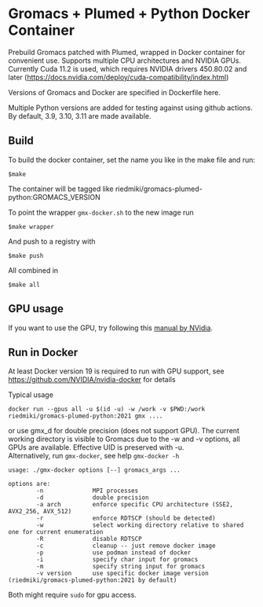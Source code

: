 # Gromacs + Plumed + Python Docker Container

Prebuild Gromacs patched with Plumed, wrapped in Docker container for convenient use. Supports multiple CPU architectures and NVIDIA GPUs.
Currently Cuda 11.2 is used, which requires NVIDIA drivers 450.80.02 and later (https://docs.nvidia.com/deploy/cuda-compatibility/index.html)

Versions of Gromacs and Docker are specified in Dockerfile here.

Multiple Python versions are added for testing against using github actions.  
By default, 3.9, 3.10, 3.11 are made available.

## Build

To build the docker container, set the name you like in the make file and run:

	$make

The container will be tagged like riedmiki/gromacs-plumed-python:GROMACS_VERSION  

To point the wrapper `gmx-docker.sh` to the new image run  

	$make wrapper

And push to a registry with

	$make push

All combined in

	$make all

## GPU usage

If you want to use the GPU, try following this [manual by NVidia](https://docs.nvidia.com/datacenter/cloud-native/container-toolkit/latest/install-guide.html).

## Run in Docker

At least Docker version 19 is required to run with GPU support, see https://github.com/NVIDIA/nvidia-docker for details

Typical usage

	docker run --gpus all -u $(id -u) -w /work -v $PWD:/work riedmiki/gromacs-plumed-python:2021 gmx ....

or use gmx_d for double precision (does not support GPU). The current working directory is visible to Gromacs due to the -w and -v options, all GPUs are available.
Effective UID is preserved with -u.  
Alternatively, run `gmx-docker`, see help `gmx-docker -h`

```
usage: ./gmx-docker options [--] gromacs_args ...

options are:
        -n              MPI processes
        -d              double precision
        -a arch         enforce specific CPU architecture (SSE2, AVX2_256, AVX_512)
        -r              enforce RDTSCP (should be detected)
        -w              select working directory relative to shared one for current enumeration
        -R              disable RDTSCP
        -c              cleanup -- just remove docker image 
        -p              use podman instead of docker
        -i              specify char input for gromacs
        -m              specify string input for gromacs
        -v version      use specific docker image version (riedmiki/gromacs-plumed-python:2021 by default)
```

Both might require `sudo` for gpu access.



